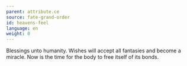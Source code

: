 ```yaml
---
parent: attribute.ce
source: fate-grand-order
id: heavens-feel
language: en
weight: 0
---
```


Blessings unto humanity.
Wishes will accept all fantasies and become a miracle.
Now is the time for the body to free itself of its bonds.
